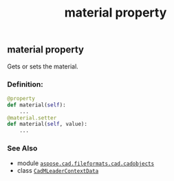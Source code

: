 ﻿---
title: material property
second_title: Aspose.CAD for Python via .NET API References
description: 
type: docs
weight: 390
url: /python-net/aspose.cad.fileformats.cad.cadobjects/cadmleadercontextdata/material/
is_root: false
---

## material property


Gets or sets the material.
### Definition:
```python
@property
def material(self):
    ...
@material.setter
def material(self, value):
    ...
```

### See Also
* module [`aspose.cad.fileformats.cad.cadobjects`](../../)
* class [`CadMLeaderContextData`](/cad/python-net/aspose.cad.fileformats.cad.cadobjects/cadmleadercontextdata)
